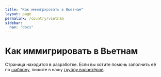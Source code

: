 ```yaml
---
title: "Как иммигрировать в Вьетнам"
layout: page
permalink: /country/vietnam
sidebar:
  nav: "docs"
---
```


# Как иммигрировать в Вьетнам

Страница находится в разработке. Если вы хотите помочь заполнить её по [шаблону](/template), пишите в нашу [группу волонтёров](https://t.me/+FHi3FnJaoWJkMDAx).
